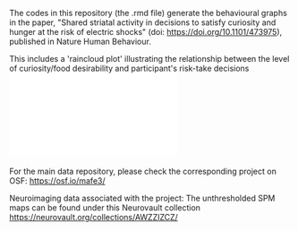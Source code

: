 The codes in this repository (the .rmd file) generate the behavioural graphs in the paper, "Shared striatal activity in decisions to satisfy curiosity and hunger at the risk of electric shocks" (doi: https://doi.org/10.1101/473975), published in Nature Human Behaviour.

This includes a 'raincloud plot' illustrating the relationship between the level of curiosity/food desirability and participant's risk-take decisions
![alt text](curiosity_effect_raincloudplot.pdf)



For the main data repository, please check the corresponding project on OSF: https://osf.io/mafe3/

Neuroimaging data associated with the project: The unthresholded SPM maps can be found under this Neurovault collection https://neurovault.org/collections/AWZZIZCZ/
